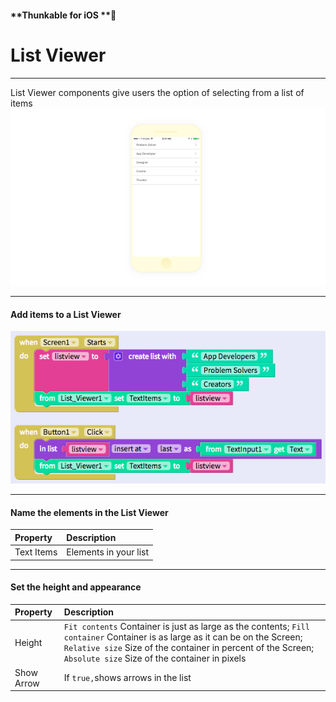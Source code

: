 #### **Thunkable for iOS **

# List Viewer

---

List Viewer components give users the option of selecting from a list of items ![](/assets/listviewer-ios-1.png)

---

#### Add items to a List Viewer

![](/assets/listview-ios-fig-2.png)

---

#### Name the elements in the List Viewer

| Property | Description |
| :--- | :--- |
| Text Items | Elements in your list |

---

#### Set the height and appearance

| Property | Description |
| :--- | :--- |
| Height | `Fit contents` Container is just as large as the contents; `Fill container` Container is as large as it can be on the Screen; `Relative size` Size of the container in percent of the Screen; `Absolute size` Size of the container in pixels |
| Show Arrow | If `true,`shows arrows in the list |



